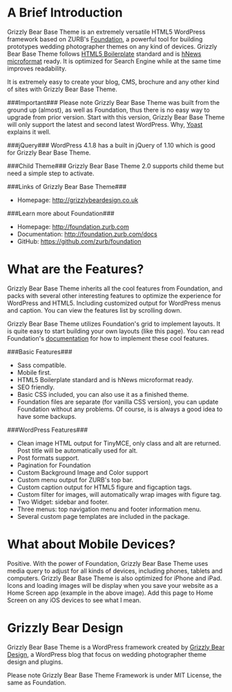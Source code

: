 A Brief Introduction
====================
Grizzly Bear Base Theme is an extremely versatile HTML5 WordPress framework based on ZURB's [Foundation](http://foundation.zurb.com), a powerful tool for building prototypes wedding photographer themes on any kind of devices. Grizzly Bear Base Theme follows [HTML5 Boilerplate](http://html5boilerplate.com) standard and is [hNews microformat](https://www.readability.com/publishers/guidelines) ready. It is optimized for Search Engine while at the same time improves readability.

It is extremely easy to create your blog, CMS, brochure and any other kind of sites with Grizzly Bear Base Theme.

###Important###
Please note Grizzly Bear Base Theme was built from the ground up (almost), as well as Foundation, thus there is no easy way to upgrade from prior version.  Start with this version, Grizzly Bear Base Theme will only support the latest and second latest WordPress. Why, [Yoast](http://yoast.com/why-we-dont-support-old-wordpress-versions/) explains it well.

###jQuery###
WordPress 4.1.8 has a built in jQuery of 1.10 which is good for Grizzly Bear Base Theme.

###Child Theme###
Grizzly Bear Base Theme 2.0 supports child theme but need a simple step to activate.


###Links of Grizzly Bear Base Theme###
* Homepage:      http://grizzlybeardesign.co.uk

###Learn more about Foundation###
* Homepage:      http://foundation.zurb.com  
* Documentation: http://foundation.zurb.com/docs  
* GitHub:        https://github.com/zurb/foundation

What are the Features?
======================
Grizzly Bear Base Theme inherits all the cool features from Foundation, and packs with several other interesting features to optimize the experience for WordPress and HTML5. Including customized output for WordPress menus and caption. You can view the features list by scrolling down.

Grizzly Bear Base Theme utilizes Foundation's grid to implement layouts. It is quite easy to start building your own layouts (like this page). You can read Foundation's [documentation](http://foundation.zurb.com/docs/) for how to implement these cool features.

###Basic Features###
* Sass compatible.
* Mobile first.
* HTML5 Boilerplate standard and is hNews microformat ready.
* SEO friendly.
* Basic CSS included, you can also use it as a finished theme.
* Foundation files are separate (for vanilla CSS version), you can update Foundation without any problems. Of course, is is always a good idea to have some backups.

###WordPress Features###
* Clean image HTML output for TinyMCE, only class and alt are returned. Post title will be automatically used for alt.
* Post formats support.
* Pagination for Foundation
* Custom Background Image and Color support
* Custom menu output for ZURB's top bar.
* Custom caption output for HTML5 figure and figcaption tags.
* Custom filter for images, will automatically wrap images with figure tag.
* Two Widget: sidebar and footer.
* Three menus: top navigation menu and footer information menu.
* Several custom page templates are included in the package.


What about Mobile Devices?
==========================
Positive. With the power of Foundation, Grizzly Bear Base Theme uses media query to adjust for all kinds of devices, including phones, tablets and computers. Grizzly Bear Base Theme is also optimized for iPhone and iPad. Icons and loading images will be display when you save your website as a Home Screen app (example in the above image). Add this page to Home Screen on any iOS devices to see what I mean.

Grizzly Bear Design
=============
Grizzly Bear Base Theme is a WordPress framework created by [Grizzly Bear Design](http://grizzlybeardesign.co.uk), a WordPress blog that focus on wedding photographer theme design and plugins.

Please note Grizzly Bear Base Theme Framework is under MIT License, the same as Foundation.

